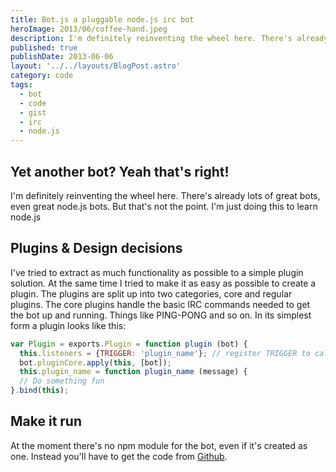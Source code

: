 ```yaml
---
title: Bot.js a pluggable node.js irc bot
heroImage: 2013/06/coffee-hand.jpeg
description: I'm definitely reinventing the wheel here. There's already lots of great bots, even great node.js bots.
published: true
publishDate: 2013-06-06
layout: '../../layouts/BlogPost.astro'
category: code
tags:
  - bot
  - code
  - gist
  - irc
  - node.js
---
```


## Yet another bot? Yeah that's right!

I'm definitely reinventing the wheel here. There's already lots of great bots, even great node.js bots. But that's not the point. I'm just doing this to learn node.js

## Plugins & Design decisions

I've tried to extract as much functionality as possible to a simple plugin solution. At the same time I tried to make it as easy as possible to create a plugin. The plugins are split up into two categories, core and regular plugins. The core plugins handle the basic IRC commands needed to get the bot up and running. Things like PING-PONG and so on. In its simplest form a plugin looks like this:

```javascript
var Plugin = exports.Plugin = function plugin (bot) {
  this.listeners = {TRIGGER: 'plugin_name'}; // register TRIGGER to call plugin_name
  bot.pluginCore.apply(this, [bot]);
  this.plugin_name = function plugin_name (message) {
  // Do something fun
}.bind(this);
```

## Make it run

At the moment there's no npm module for the bot, even if it's created as one. Instead you'll have to get the code from [Github][1].

[1]: https://github.com/stenehall/bot.js
